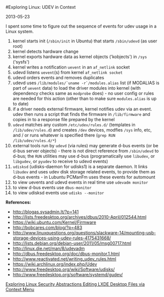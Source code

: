 #Exploring Linux: UDEV in Context

2013-05-23

<!--- tags: linux -->

I spent some time to figure out the sequence of events for udev usage in a Linux system.

1. kernel starts init (`/sbin/init` in Ubuntu) that starts `/sbin/udevd` (as user root)
1. kernel detects hardware change
1. kernel exports hardware data as kernel objects ('kobjects') in `/sys` ('sysfs')
1. kernel writes a notification `uevent` in an `af_netlink` socket
1. udevd listens `uevent`(s) from kernel `af_netlink socket`
1. udevd orders events and removes duplicates
1. udevd uses ```/lib/modules/`uname -r`/modules.alias``` list (if MODALIAS is part of `uevent` data) to load the driver modules into kernel (with dependency checks same as `modprobe` does) - no user config or rules are needed for this action (other than to make sure `modules.alias` is up to date)
1. if a driver needs external firmware, kernel notifies udev via an event. udev then runs a script that finds the firmware in `/lib/firmware` and copies in to a response file prepared by the kernel
1. `udevd` matches any custom `/etc/udev/rules.d/` (templates in `/lib/udev/rules.d`) and creates `/dev` devices, modfies `/sys` info, etc, and / or runs whatever is specified there (`grep RUN /lib/udev/rules.d/*`)
1. external tools run by `udevd` (via rules) may generate d-bus events (or be d-bus server objects) - there is not direct reference from `/sbin/udevd` to d-bus; the `RUN` utilities may use d-bus (programatically use `libudev`, or `libgudev`, or `pyudev` to receive to udevd events)
1. `udisksd` (udisks-daemon for udisks1) is a separate daemon. It links `libudev` and uses udev disk storage related events, to provide them as d-bus events - in Lubuntu PCManFm uses these events for automount
1. to view uevents and udevd events in real time use `udevadm monitor`
1. to view d-bus events use `dbus-monitor`
1. to view udisksd events use `udisks --monitor`

**References:**

* http://blogas.sysadmin.lt/?p=141
* http://lists.freedesktop.org/archives/dbus/2010-April/012544.html
* https://wiki.ubuntu.com/Kernel/Firmware
* http://bobcares.com/blog/?p=483
* http://www.linuxquestions.org/questions/slackware-14/mounting-usb-storage-devices-using-udev-rules-4175431668/
* http://lists.debian.org/debian-user/2011/05/msg00717.html
* http://linux.die.net/man/8/udevadm
* http://dbus.freedesktop.org/doc/dbus-monitor.1.html
* http://www.reactivated.net/writing_udev_rules.html
* https://wiki.archlinux.org/index.php/Udev
* http://www.freedesktop.org/wiki/Software/udisks/
* http://www.freedesktop.org/software/systemd/gudev/

<ins class='nfooter'><a id='fprev' href='#blog/2013/2013-05-24-Exploring-Linux-Security-Abstractions.md'>Exploring Linux Security Abstractions</a> <a id='fnext' href='#blog/2013/2013-05-11-Editing-LXDE-Desktop-Files-via-Context-Menu.md'>Editing LXDE Desktop Files via Context Menu</a></ins>
